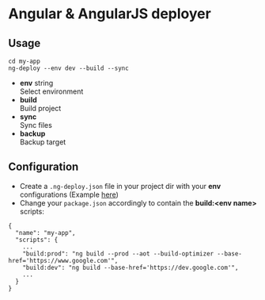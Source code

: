 # Angular & AngularJS deployer

## Usage
```
cd my-app
ng-deploy --env dev --build --sync
```
- **env** string  
Select environment
- **build**  
Build project
- **sync**  
Sync files
- **backup**  
Backup target

## Configuration
- Create a `.ng-deploy.json` file in your project dir with your **env** configurations (Example [here](.ng-deploy.example.json))
- Change your `package.json` accordingly to contain the **build:\<env name\>** scripts:
```
{
  "name": "my-app",
  "scripts": {
    ...
    "build:prod": "ng build --prod --aot --build-optimizer --base-href='https://www.google.com'",
    "build:dev": "ng build --base-href='https://dev.google.com'",
    ...
  }
}

```